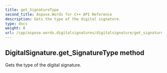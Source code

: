 ```yaml
---
title: get_SignatureType
second_title: Aspose.Words for C++ API Reference
description: Gets the type of the digital signature. 
type: docs
weight: 0
url: /cpp/aspose.words.digitalsignatures/digitalsignature/get_signaturetype/
---
```

## DigitalSignature.get_SignatureType method


Gets the type of the digital signature. 

